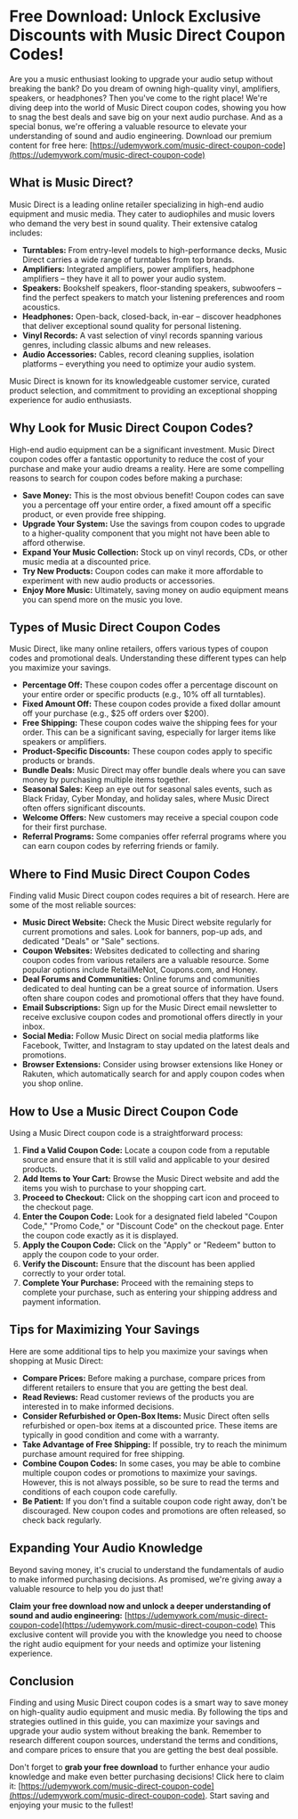 # Free Download: Unlock Exclusive Discounts with Music Direct Coupon Codes!

Are you a music enthusiast looking to upgrade your audio setup without breaking the bank? Do you dream of owning high-quality vinyl, amplifiers, speakers, or headphones? Then you've come to the right place! We're diving deep into the world of Music Direct coupon codes, showing you how to snag the best deals and save big on your next audio purchase. And as a special bonus, we're offering a valuable resource to elevate your understanding of sound and audio engineering. Download our premium content for free here: [https://udemywork.com/music-direct-coupon-code](https://udemywork.com/music-direct-coupon-code)

## What is Music Direct?

Music Direct is a leading online retailer specializing in high-end audio equipment and music media. They cater to audiophiles and music lovers who demand the very best in sound quality. Their extensive catalog includes:

*   **Turntables:** From entry-level models to high-performance decks, Music Direct carries a wide range of turntables from top brands.
*   **Amplifiers:** Integrated amplifiers, power amplifiers, headphone amplifiers – they have it all to power your audio system.
*   **Speakers:** Bookshelf speakers, floor-standing speakers, subwoofers – find the perfect speakers to match your listening preferences and room acoustics.
*   **Headphones:** Open-back, closed-back, in-ear – discover headphones that deliver exceptional sound quality for personal listening.
*   **Vinyl Records:** A vast selection of vinyl records spanning various genres, including classic albums and new releases.
*   **Audio Accessories:** Cables, record cleaning supplies, isolation platforms – everything you need to optimize your audio system.

Music Direct is known for its knowledgeable customer service, curated product selection, and commitment to providing an exceptional shopping experience for audio enthusiasts.

## Why Look for Music Direct Coupon Codes?

High-end audio equipment can be a significant investment. Music Direct coupon codes offer a fantastic opportunity to reduce the cost of your purchase and make your audio dreams a reality. Here are some compelling reasons to search for coupon codes before making a purchase:

*   **Save Money:** This is the most obvious benefit! Coupon codes can save you a percentage off your entire order, a fixed amount off a specific product, or even provide free shipping.
*   **Upgrade Your System:** Use the savings from coupon codes to upgrade to a higher-quality component that you might not have been able to afford otherwise.
*   **Expand Your Music Collection:** Stock up on vinyl records, CDs, or other music media at a discounted price.
*   **Try New Products:** Coupon codes can make it more affordable to experiment with new audio products or accessories.
*   **Enjoy More Music:** Ultimately, saving money on audio equipment means you can spend more on the music you love.

## Types of Music Direct Coupon Codes

Music Direct, like many online retailers, offers various types of coupon codes and promotional deals. Understanding these different types can help you maximize your savings.

*   **Percentage Off:** These coupon codes offer a percentage discount on your entire order or specific products (e.g., 10% off all turntables).
*   **Fixed Amount Off:** These coupon codes provide a fixed dollar amount off your purchase (e.g., $25 off orders over $200).
*   **Free Shipping:** These coupon codes waive the shipping fees for your order. This can be a significant saving, especially for larger items like speakers or amplifiers.
*   **Product-Specific Discounts:** These coupon codes apply to specific products or brands.
*   **Bundle Deals:** Music Direct may offer bundle deals where you can save money by purchasing multiple items together.
*   **Seasonal Sales:** Keep an eye out for seasonal sales events, such as Black Friday, Cyber Monday, and holiday sales, where Music Direct often offers significant discounts.
*   **Welcome Offers:** New customers may receive a special coupon code for their first purchase.
*   **Referral Programs:** Some companies offer referral programs where you can earn coupon codes by referring friends or family.

## Where to Find Music Direct Coupon Codes

Finding valid Music Direct coupon codes requires a bit of research. Here are some of the most reliable sources:

*   **Music Direct Website:** Check the Music Direct website regularly for current promotions and sales. Look for banners, pop-up ads, and dedicated "Deals" or "Sale" sections.
*   **Coupon Websites:** Websites dedicated to collecting and sharing coupon codes from various retailers are a valuable resource. Some popular options include RetailMeNot, Coupons.com, and Honey.
*   **Deal Forums and Communities:** Online forums and communities dedicated to deal hunting can be a great source of information. Users often share coupon codes and promotional offers that they have found.
*   **Email Subscriptions:** Sign up for the Music Direct email newsletter to receive exclusive coupon codes and promotional offers directly in your inbox.
*   **Social Media:** Follow Music Direct on social media platforms like Facebook, Twitter, and Instagram to stay updated on the latest deals and promotions.
*   **Browser Extensions:** Consider using browser extensions like Honey or Rakuten, which automatically search for and apply coupon codes when you shop online.

## How to Use a Music Direct Coupon Code

Using a Music Direct coupon code is a straightforward process:

1.  **Find a Valid Coupon Code:** Locate a coupon code from a reputable source and ensure that it is still valid and applicable to your desired products.
2.  **Add Items to Your Cart:** Browse the Music Direct website and add the items you wish to purchase to your shopping cart.
3.  **Proceed to Checkout:** Click on the shopping cart icon and proceed to the checkout page.
4.  **Enter the Coupon Code:** Look for a designated field labeled "Coupon Code," "Promo Code," or "Discount Code" on the checkout page. Enter the coupon code exactly as it is displayed.
5.  **Apply the Coupon Code:** Click on the "Apply" or "Redeem" button to apply the coupon code to your order.
6.  **Verify the Discount:** Ensure that the discount has been applied correctly to your order total.
7.  **Complete Your Purchase:** Proceed with the remaining steps to complete your purchase, such as entering your shipping address and payment information.

## Tips for Maximizing Your Savings

Here are some additional tips to help you maximize your savings when shopping at Music Direct:

*   **Compare Prices:** Before making a purchase, compare prices from different retailers to ensure that you are getting the best deal.
*   **Read Reviews:** Read customer reviews of the products you are interested in to make informed decisions.
*   **Consider Refurbished or Open-Box Items:** Music Direct often sells refurbished or open-box items at a discounted price. These items are typically in good condition and come with a warranty.
*   **Take Advantage of Free Shipping:** If possible, try to reach the minimum purchase amount required for free shipping.
*   **Combine Coupon Codes:** In some cases, you may be able to combine multiple coupon codes or promotions to maximize your savings. However, this is not always possible, so be sure to read the terms and conditions of each coupon code carefully.
*   **Be Patient:** If you don't find a suitable coupon code right away, don't be discouraged. New coupon codes and promotions are often released, so check back regularly.

## Expanding Your Audio Knowledge

Beyond saving money, it's crucial to understand the fundamentals of audio to make informed purchasing decisions. As promised, we're giving away a valuable resource to help you do just that!

**Claim your free download now and unlock a deeper understanding of sound and audio engineering:** [https://udemywork.com/music-direct-coupon-code](https://udemywork.com/music-direct-coupon-code) This exclusive content will provide you with the knowledge you need to choose the right audio equipment for your needs and optimize your listening experience.
## Conclusion

Finding and using Music Direct coupon codes is a smart way to save money on high-quality audio equipment and music media. By following the tips and strategies outlined in this guide, you can maximize your savings and upgrade your audio system without breaking the bank. Remember to research different coupon sources, understand the terms and conditions, and compare prices to ensure that you are getting the best deal possible.

Don't forget to **grab your free download** to further enhance your audio knowledge and make even better purchasing decisions! Click here to claim it: [https://udemywork.com/music-direct-coupon-code](https://udemywork.com/music-direct-coupon-code). Start saving and enjoying your music to the fullest!
